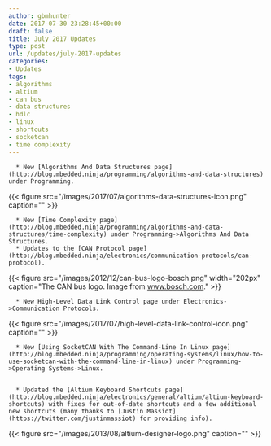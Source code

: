 ```yaml
---
author: gbmhunter
date: 2017-07-30 23:28:45+00:00
draft: false
title: July 2017 Updates
type: post
url: /updates/july-2017-updates
categories:
- Updates
tags:
- algorithms
- altium
- can bus
- data structures
- hdlc
- linux
- shortcuts
- socketcan
- time complexity
---
```



	  * New [Algorithms And Data Structures page](http://blog.mbedded.ninja/programming/algorithms-and-data-structures) under Programming.  

   



{{< figure src="/images/2017/07/algorithms-data-structures-icon.png" caption=""  >}}



	  * New [Time Complexity page](http://blog.mbedded.ninja/programming/algorithms-and-data-structures/time-complexity) under Programming->Algorithms And Data Structures.
	  * Updates to the [CAN Protocol page](http://blog.mbedded.ninja/electronics/communication-protocols/can-protocol).  

   

{{< figure src="/images/2012/12/can-bus-logo-bosch.png" width="202px" caption="The CAN bus logo. Image from www.bosch.com."  >}}

	  * New High-Level Data Link Control page under Electronics->Communication Protocols.  

   



{{< figure src="/images/2017/07/high-level-data-link-control-icon.png" caption=""  >}}



	  * New [Using SocketCAN With The Command-Line In Linux page](http://blog.mbedded.ninja/programming/operating-systems/linux/how-to-use-socketcan-with-the-command-line-in-linux) under Programming->Operating Systems->Linux.  

 
	  * Updated the [Altium Keyboard Shortcuts page](http://blog.mbedded.ninja/electronics/general/altium/altium-keyboard-shortcuts) with fixes for out-of-date shortcuts and a few additional new shortcuts (many thanks to [Justin Massiot](https://twitter.com/justinmassiot) for providing info).  



{{< figure src="/images/2013/08/altium-designer-logo.png" caption=""  >}}




